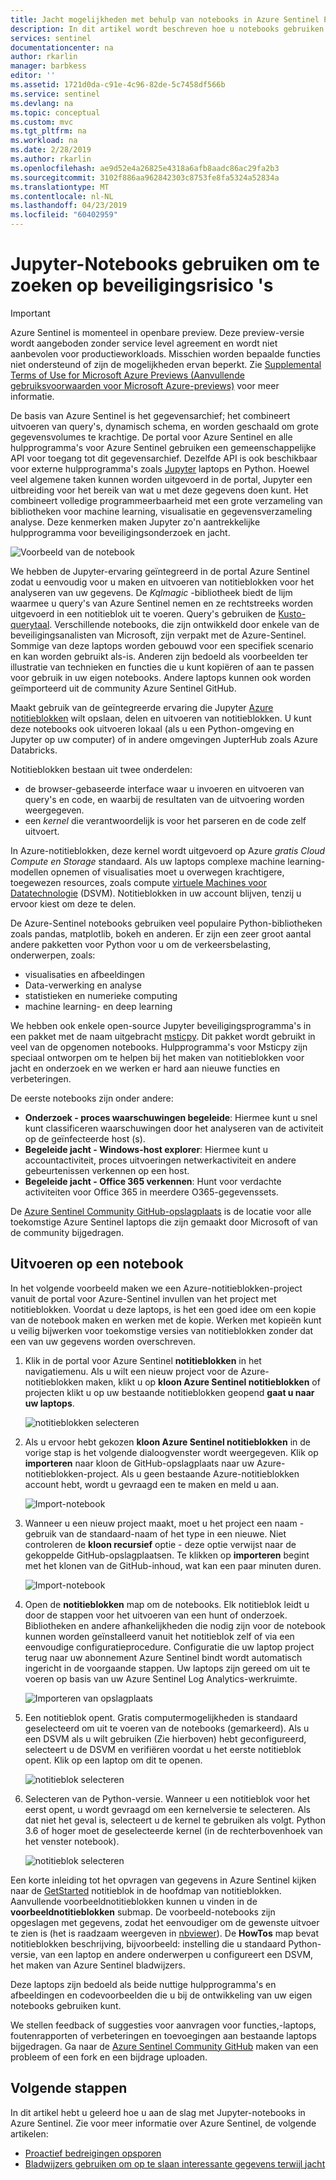 ```yaml
---
title: Jacht mogelijkheden met behulp van notebooks in Azure Sentinel Preview | Microsoft Docs
description: In dit artikel wordt beschreven hoe u notebooks gebruiken met de mogelijkheden van Azure Sentinel jacht.
services: sentinel
documentationcenter: na
author: rkarlin
manager: barbkess
editor: ''
ms.assetid: 1721d0da-c91e-4c96-82de-5c7458df566b
ms.service: sentinel
ms.devlang: na
ms.topic: conceptual
ms.custom: mvc
ms.tgt_pltfrm: na
ms.workload: na
ms.date: 2/28/2019
ms.author: rkarlin
ms.openlocfilehash: ae9d52e4a26825e4318a6afb8aadc86ac29fa2b3
ms.sourcegitcommit: 3102f886aa962842303c8753fe8fa5324a52834a
ms.translationtype: MT
ms.contentlocale: nl-NL
ms.lasthandoff: 04/23/2019
ms.locfileid: "60402959"
---
```

# <a name="use-jupyter-notebooks-to-hunt-for-security-threats"></a>Jupyter-Notebooks gebruiken om te zoeken op beveiligingsrisico 's

> [!IMPORTANT]
> Azure Sentinel is momenteel in openbare preview.
> Deze preview-versie wordt aangeboden zonder service level agreement en wordt niet aanbevolen voor productieworkloads. Misschien worden bepaalde functies niet ondersteund of zijn de mogelijkheden ervan beperkt.
> Zie [Supplemental Terms of Use for Microsoft Azure Previews (Aanvullende gebruiksvoorwaarden voor Microsoft Azure-previews)](https://azure.microsoft.com/support/legal/preview-supplemental-terms/) voor meer informatie.

De basis van Azure Sentinel is het gegevensarchief; het combineert uitvoeren van query's, dynamisch schema, en worden geschaald om grote gegevensvolumes te krachtige. De portal voor Azure Sentinel en alle hulpprogramma's voor Azure Sentinel gebruiken een gemeenschappelijke API voor toegang tot dit gegevensarchief. Dezelfde API is ook beschikbaar voor externe hulpprogramma's zoals [Jupyter](https://jupyter.org/) laptops en Python. Hoewel veel algemene taken kunnen worden uitgevoerd in de portal, Jupyter een uitbreiding voor het bereik van wat u met deze gegevens doen kunt. Het combineert volledige programmeerbaarheid met een grote verzameling van bibliotheken voor machine learning, visualisatie en gegevensverzameling analyse. Deze kenmerken maken Jupyter zo'n aantrekkelijke hulpprogramma voor beveiligingsonderzoek en jacht.

![Voorbeeld van de notebook](./media/notebooks/sentinel-nb-mapandtimeline.png)

We hebben de Jupyter-ervaring geïntegreerd in de portal Azure Sentinel zodat u eenvoudig voor u maken en uitvoeren van notitieblokken voor het analyseren van uw gegevens. De *Kqlmagic* -bibliotheek biedt de lijm waarmee u query's van Azure Sentinel nemen en ze rechtstreeks worden uitgevoerd in een notitieblok uit te voeren. Query's gebruiken de [Kusto-querytaal](https://kusto.azurewebsites.net/docs/query/index.html). Verschillende notebooks, die zijn ontwikkeld door enkele van de beveiligingsanalisten van Microsoft, zijn verpakt met de Azure-Sentinel. Sommige van deze laptops worden gebouwd voor een specifiek scenario en kan worden gebruikt als-is. Anderen zijn bedoeld als voorbeelden ter illustratie van technieken en functies die u kunt kopiëren of aan te passen voor gebruik in uw eigen notebooks. Andere laptops kunnen ook worden geïmporteerd uit de community Azure Sentinel GitHub.

Maakt gebruik van de geïntegreerde ervaring die Jupyter [Azure notitieblokken](https://notebooks.azure.com/) wilt opslaan, delen en uitvoeren van notitieblokken. U kunt deze notebooks ook uitvoeren lokaal (als u een Python-omgeving en Jupyter op uw computer) of in andere omgevingen JupterHub zoals Azure Databricks.

Notitieblokken bestaan uit twee onderdelen:

- de browser-gebaseerde interface waar u invoeren en uitvoeren van query's en code, en waarbij de resultaten van de uitvoering worden weergegeven.
- een *kernel* die verantwoordelijk is voor het parseren en de code zelf uitvoert. 

In Azure-notitieblokken, deze kernel wordt uitgevoerd op Azure *gratis Cloud Compute en Storage* standaard. Als uw laptops complexe machine learning-modellen opnemen of visualisaties moet u overwegen krachtigere, toegewezen resources, zoals compute [virtuele Machines voor Datatechnologie](https://azure.microsoft.com/services/virtual-machines/data-science-virtual-machines/) (DSVM). Notitieblokken in uw account blijven, tenzij u ervoor kiest om deze te delen.

De Azure-Sentinel notebooks gebruiken veel populaire Python-bibliotheken zoals pandas, matplotlib, bokeh en anderen. Er zijn een zeer groot aantal andere pakketten voor Python voor u om de verkeersbelasting, onderwerpen, zoals:

- visualisaties en afbeeldingen
- Data-verwerking en analyse
- statistieken en numerieke computing
- machine learning- en deep learning

We hebben ook enkele open-source Jupyter beveiligingsprogramma's in een pakket met de naam uitgebracht [msticpy](https://github.com/Microsoft/msticpy/). Dit pakket wordt gebruikt in veel van de opgenomen notebooks. Hulpprogramma's voor Msticpy zijn speciaal ontworpen om te helpen bij het maken van notitieblokken voor jacht en onderzoek en we werken er hard aan nieuwe functies en verbeteringen.

De eerste notebooks zijn onder andere:

- **Onderzoek - proces waarschuwingen begeleide**: Hiermee kunt u snel kunt classificeren waarschuwingen door het analyseren van de activiteit op de geïnfecteerde host (s).
- **Begeleide jacht - Windows-host explorer**: Hiermee kunt u accountactiviteit, proces uitvoeringen netwerkactiviteit en andere gebeurtenissen verkennen op een host.  
- **Begeleide jacht - Office 365 verkennen**: Hunt voor verdachte activiteiten voor Office 365 in meerdere O365-gegevenssets.

De [Azure Sentinel Community GitHub-opslagplaats](https://github.com/Azure/Azure-Sentinel) is de locatie voor alle toekomstige Azure Sentinel laptops die zijn gemaakt door Microsoft of van de community bijgedragen.

## <a name="run-a-notebook"></a>Uitvoeren op een notebook

In het volgende voorbeeld maken we een Azure-notitieblokken-project vanuit de portal voor Azure-Sentinel invullen van het project met notitieblokken. Voordat u deze laptops, is het een goed idee om een kopie van de notebook maken en werken met de kopie. Werken met kopieën kunt u veilig bijwerken voor toekomstige versies van notitieblokken zonder dat een van uw gegevens worden overschreven.

1. Klik in de portal voor Azure Sentinel **notitieblokken** in het navigatiemenu. Als u wilt een nieuw project voor de Azure-notitieblokken maken, klikt u op **kloon Azure Sentinel notitieblokken** of projecten klikt u op uw bestaande notitieblokken geopend **gaat u naar uw laptops**.
  
   ![notitieblokken selecteren](./media/notebooks/sentinel-az-notebooks-home.png)

2. Als u ervoor hebt gekozen **kloon Azure Sentinel notitieblokken** in de vorige stap is het volgende dialoogvenster wordt weergegeven. Klik op **importeren** naar kloon de GitHub-opslagplaats naar uw Azure-notitieblokken-project. Als u geen bestaande Azure-notitieblokken account hebt, wordt u gevraagd een te maken en meld u aan.

   ![Import-notebook](./media/notebooks/sentinel-nb-signin-and-clone.png)

3. Wanneer u een nieuw project maakt, moet u het project een naam - gebruik van de standaard-naam of het type in een nieuwe. Niet controleren de **kloon recursief** optie - deze optie verwijst naar de gekoppelde GitHub-opslagplaatsen. Te klikken op **importeren** begint met het klonen van de GitHub-inhoud, wat kan een paar minuten duren.

   ![Import-notebook](./media/notebooks/sentinel-create-nb-project.png)

4. Open de **notitieblokken** map om de notebooks. Elk notitieblok leidt u door de stappen voor het uitvoeren van een hunt of onderzoek. Bibliotheken en andere afhankelijkheden die nodig zijn voor de notebook kunnen worden geïnstalleerd vanuit het notitieblok zelf of via een eenvoudige configuratieprocedure. Configuratie die uw laptop project terug naar uw abonnement Azure Sentinel bindt wordt automatisch ingericht in de voorgaande stappen. Uw laptops zijn gereed om uit te voeren op basis van uw Azure Sentinel Log Analytics-werkruimte.

   ![Importeren van opslagplaats](./media/notebooks/sentinel-open-notebook1.png)

5. Een notitieblok opent. Gratis computermogelijkheden is standaard geselecteerd om uit te voeren van de notebooks (gemarkeerd). Als u een DSVM als u wilt gebruiken (Zie hierboven) hebt geconfigureerd, selecteert u de DSVM en verifiëren voordat u het eerste notitieblok opent. Klik op een laptop om dit te openen.

   ![notitieblok selecteren](./media/notebooks/sentinel-open-notebook2.png)

6. Selecteren van de Python-versie. Wanneer u een notitieblok voor het eerst opent, u wordt gevraagd om een kernelversie te selecteren. Als dat niet het geval is, selecteert u de kernel te gebruiken als volgt. Python 3.6 of hoger moet de geselecteerde kernel (in de rechterbovenhoek van het venster notebook).

   ![notitieblok selecteren](./media/notebooks/sentinel-select-kernel.png)

Een korte inleiding tot het opvragen van gegevens in Azure Sentinel kijken naar de [GetStarted](https://github.com/Azure/Azure-Sentinel/blob/master/Notebooks/Get%20Started.ipynb) notitieblok in de hoofdmap van notitieblokken. Aanvullende voorbeeldnotitieblokken kunnen u vinden in de **voorbeeldnotitieblokken** submap. De voorbeeld-notebooks zijn opgeslagen met gegevens, zodat het eenvoudiger om de gewenste uitvoer te zien is (het is raadzaam weergeven in [nbviewer](https://nbviewer.jupyter.org/)). De **HowTos** map bevat notitieblokken beschrijving, bijvoorbeeld: instelling die u standaard Python-versie, van een laptop en andere onderwerpen u configureert een DSVM, het maken van Azure Sentinel bladwijzers.

Deze laptops zijn bedoeld als beide nuttige hulpprogramma's en afbeeldingen en codevoorbeelden die u bij de ontwikkeling van uw eigen notebooks gebruiken kunt.

We stellen feedback of suggesties voor aanvragen voor functies,-laptops, foutenrapporten of verbeteringen en toevoegingen aan bestaande laptops bijgedragen. Ga naar de [Azure Sentinel Community GitHub](https://github.com/Azure/Azure-Sentinel) maken van een probleem of een fork en een bijdrage uploaden.

## <a name="next-steps"></a>Volgende stappen

In dit artikel hebt u geleerd hoe u aan de slag met Jupyter-notebooks in Azure Sentinel. Zie voor meer informatie over Azure Sentinel, de volgende artikelen:

- [Proactief bedreigingen opsporen](hunting.md)
- [Bladwijzers gebruiken om op te slaan interessante gegevens terwijl jacht](bookmarks.md)